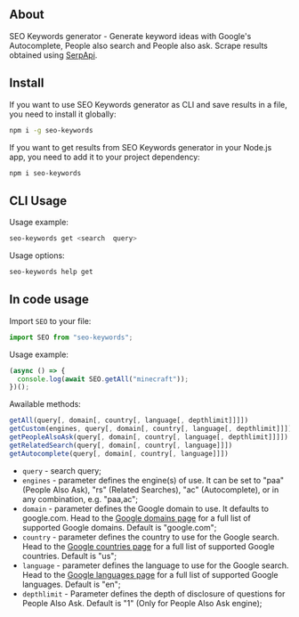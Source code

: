 ## About

SEO Keywords generator - Generate keyword ideas with Google's Autocomplete, People also search and People also ask. Scrape results obtained using [SerpApi](https://serpapi.com/).

## Install

If you want to use SEO Keywords generator as CLI and save results in a file, you need to install it globally:

```bash
npm i -g seo-keywords
```

If you want to get results from SEO Keywords generator in your Node.js app, you need to add it to your project dependency:

```bash
npm i seo-keywords
```

## CLI Usage

Usage example:

```bash
seo-keywords get <search  query>
```

Usage options:

```bash
seo-keywords help get
```

## In code usage

Import `SEO` to your file:

```javascript
import SEO from "seo-keywords";
```

Usage example:

```javascript
(async () => {
  console.log(await SEO.getAll("minecraft"));
})();
```

Awailable methods:

```javascript
getAll(query[, domain[, country[, language[, depthlimit]]]])
getCustom(engines, query[, domain[, country[, language[, depthlimit]]]])
getPeopleAlsoAsk(query[, domain[, country[, language[, depthlimit]]]])
getRelatedSearch(query[, domain[, country[, language]]])
getAutocomplete(query[, domain[, country[, language]]])
```

- `query` - search query;
- `engines` - parameter defines the engine(s) of use. It can be set to "paa" (People Also Ask), "rs" (Related Searches), "ac" (Autocomplete), or in any combination, e.g. "paa,ac";
- `domain` - parameter defines the Google domain to use. It defaults to google.com. Head to the [Google domains page](https://serpapi.com/google-domains) for a full list of supported Google domains. Default is "google.com";
- `country` - parameter defines the country to use for the Google search. Head to the [Google countries page](https://serpapi.com/google-countries) for a full list of supported Google countries. Default is "us";
- `language` - parameter defines the language to use for the Google search. Head to the [Google languages page](https://serpapi.com/google-languages) for a full list of supported Google languages. Default is "en";
- `depthlimit` - Parameter defines the depth of disclosure of questions for People Also Ask. Default is "1" (Only for People Also Ask engine);
